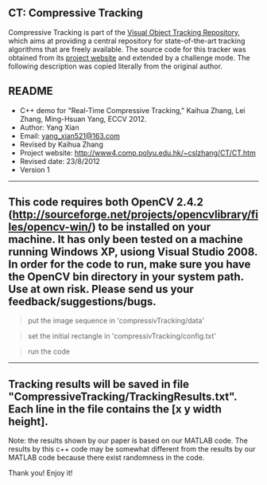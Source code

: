 CT: Compressive Tracking
-------------------------------------------------------------------------------

Compressive Tracking is part of the [Visual Object Tracking Repository](https://github.com/gnebehay/VOTR),
which aims at providing a central repository for state-of-the-art tracking algorithms that are freely available.
The source code for this tracker was obtained from its [project website](http://www4.comp.polyu.edu.hk/~cslzhang/CT/CT.htm)
and extended by a challenge mode.
The following description was copied literally from the original author.

README
----------------------------------------------------------------------------------------------------------------------------------------------
* C++ demo for "Real-Time Compressive Tracking," Kaihua Zhang, Lei Zhang, Ming-Hsuan Yang, ECCV 2012.
* Author: Yang Xian
* Email: yang_xian521@163.com
* Revised by Kaihua Zhang
* Project website:  http://www4.comp.polyu.edu.hk/~cslzhang/CT/CT.htm
* Revised date: 23/8/2012
* Version 1
-----------------------------------------------------------------------------------------------------------------------------------------------
This code requires both OpenCV 2.4.2 (http://sourceforge.net/projects/opencvlibrary/files/opencv-win/) to be installed on your machine.  It has only been tested on a machine running Windows XP, usiong Visual Studio 2008.  In order for the code to run, make sure you have the OpenCV bin directory in your system path.
Use at own risk.  Please send us your feedback/suggestions/bugs.
----------------------------------------------------------------------------------------------------------------------------------------------
> put the image sequence in 'compressivTracking/data'

> set the initial rectangle in 'compressivTracking/config.txt'

> run the code
----------------------------------------------------------------------------------------------------------------------------------------------
Tracking results will be saved in file "CompressiveTracking/TrackingResults.txt". Each line in the file contains the [x y width height].
----------------------------------------------------------------------------------------------------------------------------------------------
Note: the results shown by our paper is based on our MATLAB code. The results by this c++ code may be somewhat different from the results by our MATLAB code because there exist randomness in the code.

Thank you! Enjoy it!
